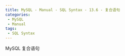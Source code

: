 ```yaml
---
title: MySQL - Manual - SQL Syntax - 13.6 - 复合语句
categories: 
 - MySQL
 - Manual
tags: 
 - SQL Syntax
---
```


MySQL 复合语句

<!--more-->





